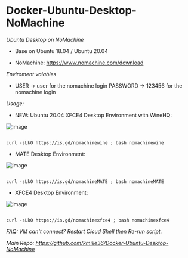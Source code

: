 # Docker-Ubuntu-Desktop-NoMachine
*Ubuntu Desktop on NoMachine*

- Base on Ubuntu 18.04 / Ubuntu 20.04

- NoMachine: https://www.nomachine.com/download

*Enviroment vaiables*

- USER -> user for the nomachine login PASSWORD -> 123456 for the nomachine login

*Usage:*

- NEW: Ubuntu 20.04 XFCE4 Desktop Environment with WineHQ:

![image](https://user-images.githubusercontent.com/58414694/149620450-4558489e-f00e-4035-8ccd-4ca231f900a4.png)

 ```console  

curl -sLkO https://is.gd/nomachinewine ; bash nomachinewine

 ```

- MATE Desktop Environment:

![image](https://user-images.githubusercontent.com/58414694/149459685-27d51920-4616-4b3e-94de-2982f78f9295.png)

 ```console  

curl -sLkO https://is.gd/nomachineMATE ; bash nomachineMATE

 ```
- XFCE4 Desktop Environment:

![image](https://user-images.githubusercontent.com/58414694/149454910-33dd1c5b-bbbd-4cc8-b9b7-5b7331723034.png)

 ```console  
 
curl -sLkO https://is.gd/nomachinexfce4 ; bash nomachinexfce4

 ```
*FAQ: VM can't connect? Restart Cloud Shell then Re-run script.*

*Main Repo: https://github.com/kmille36/Docker-Ubuntu-Desktop-NoMachine*


